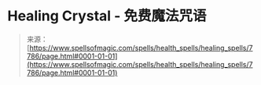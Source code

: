 <!--yml

category: 未分类

日期：2024年06月12日 18:42:53

-->

# Healing Crystal - 免费魔法咒语

> 来源：[https://www.spellsofmagic.com/spells/health_spells/healing_spells/7786/page.html#0001-01-01](https://www.spellsofmagic.com/spells/health_spells/healing_spells/7786/page.html#0001-01-01)
